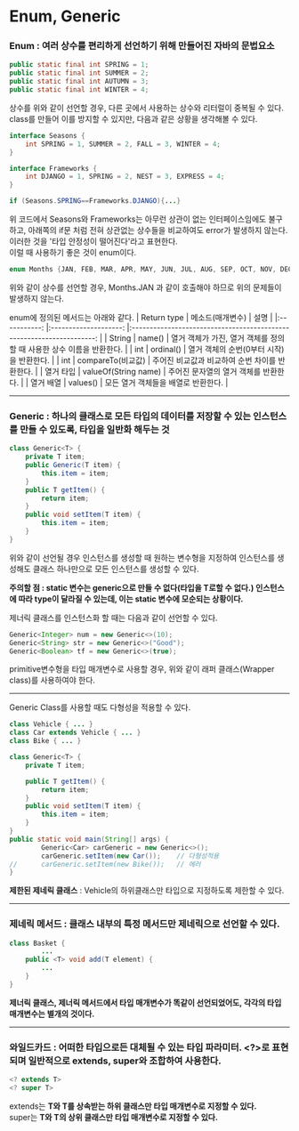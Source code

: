# Enum, Generic
### Enum : 여러 상수를 편리하게 선언하기 위해 만들어진 자바의 문법요소

```java
public static final int SPRING = 1;
public static final int SUMMER = 2;
public static final int AUTUMN = 3;
public static final int WINTER = 4;
```
상수를 위와 같이 선언할 경우, 다른 곳에서 사용하는 상수와 리터럴이 중복될 수 있다.   
class를 만들어 이를 방지할 수 있지만, 다음과 같은 상황을 생각해볼 수 있다.   
```java
interface Seasons {
	int SPRING = 1, SUMMER = 2, FALL = 3, WINTER = 4;
}

interface Frameworks {
	int DJANGO = 1, SPRING = 2, NEST = 3, EXPRESS = 4;
}

if (Seasons.SPRING==Frameworks.DJANGO){...}
```
위 코드에서 Seasons와 Frameworks는 아무런 상관이 없는 인터페이스임에도 불구하고, 아래쪽의 if문 처럼 전혀 상관없는 상수들을 비교하여도 error가 발생하지 않는다.   
이러한 것을 '타입 안정성이 떨어진다'라고 표현한다.   
이럴 때 사용하기 좋은 것이 enum이다.
```java
enum Months {JAN, FEB, MAR, APR, MAY, JUN, JUL, AUG, SEP, OCT, NOV, DEC}
```
위와 같이 상수를 선언할 경우, Months.JAN 과 같이 호출해야 하므로 위의 문제들이 발생하지 않는다.   

enum에 정의된 메서드는 아래와 같다.
| Return type 	|   메소드(매개변수)   	|                                 설명                                 	|
|:-----------:	|:--------------------:	|:--------------------------------------------------------------------:	|
|    String   	|        name()        	| 열거 객체가 가진, 열거 객체를 정의할 때 사용한 상수 이름을 반환한다. 	|
|     int     	|       ordinal()      	|               열거 객체의 순번(0부터 시작)을 반환한다.               	|
|     int     	|   compareTo(비교값)  	|            주어진 비교값과 비교하여 순번 차이를 반환한다.            	|
|  열거 타입  	| valueOf(String name) 	|                 주어진 문자열의 열거 객체를 반환한다.                	|
|  열거 배열  	|       values()       	|                  모든 열거 객체들을 배열로 반환한다.                 	|

***
### Generic : 하나의 클래스로 모든 타입의 데이터를 저장할 수 있는 인스턴스를 만들 수 있도록, 타입을 일반화 해두는 것
```java
class Generic<T> {
    private T item;
    public Generic(T item) {
        this.item = item;
    }
    public T getItem() {
        return item;
    }
    public void setItem(T item) {
        this.item = item;
    }
}
```
위와 같이 선언될 경우 인스턴스를 생성할 때 원하는 변수형을 지정하여 인스턴스를 생성해도 클래스 하나만으로 모든 인스턴스를 생성할 수 있다.   
   
**주의할 점 : static 변수는 generic으로 만들 수 없다(타입을 T로할 수 없다.) 인스턴스에 따라 type이 달라질 수 있는데, 이는 static 변수에 모순되는 상황이다.**   

제너릭 클래스를 인스턴스화 할 때는 다음과 같이 선언할 수 있다.
```java   
Generic<Integer> num = new Generic<>(10);
Generic<String> str = new Generic<>("Good");
Generic<Boolean> tf = new Generic<>(true);
```
primitive변수형을 타입 매개변수로 사용할 경우, 위와 같이 래퍼 클래스(Wrapper class)를 사용하여야 한다.
***
Generic Class를 사용할 때도 다형성을 적용할 수 있다.
```java
class Vehicle { ... }
class Car extends Vehicle { ... }
class Bike { ... }

class Generic<T> {
    private T item;

    public T getItem() {
        return item;
    }
    public void setItem(T item) {
        this.item = item;
    }
}
public static void main(String[] args) {
		Generic<Car> carGeneric = new Generic<>();
		carGeneric.setItem(new Car());    // 다형성적용
//		carGeneric.setItem(new Bike());   // 에러
}
```
**제한된 제네릭 클래스** : <T extends Vehicle> Vehicle의 하위클래스만 타입으로 지정하도록 제한할 수 있다.   
***
### 제네릭 메서드 : 클래스 내부의 특정 메서드만 제네릭으로 선언할 수 있다.
```java
class Basket {
		...
	public <T> void add(T element) {
		...
	}
}
```
**제너릭 클래스, 제너릭 메서드에서 타입 매개변수가 똑같이 선언되었어도, 각각의 타입 매개변수는 별개의 것이다.**
***
### 와일드카드 : 어떠한 타입으로든 대체될 수 있는 타입 파라미터. <?>로 표현되며 일반적으로 extends, super와 조합하여 사용한다.

```java
<? extends T>
<? super T>
```
extends는 **T와 T를 상속받는 하위 클래스만 타입 매개변수로 지정할 수 있다.**   
super는 **T와 T의 상위 클래스만 타입 매개변수로 지정할 수 있다.**   

